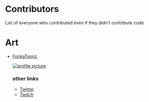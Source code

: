 # Contributors
List of everyone who contributed even if they didn't contribute code

# Art
 - [FunkaToonz](https://www.deviantart.com/funkatoonz)  
     
   [![profile picture](https://a.deviantart.net/avatars-big/f/u/funkatoonz.png?4)](https://www.deviantart.com/funkatoonz)
   ### other links
   - [Twitter](https://twitter.com/FunKaToonz)
   - [Twitch](https://www.twitch.tv/funkatoonz)

